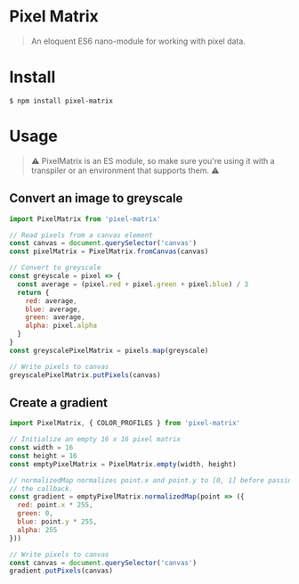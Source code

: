 # Pixel Matrix
> An eloquent ES6 nano-module for working with pixel data.

# Install

`$ npm install pixel-matrix`

# Usage
> ⚠️ PixelMatrix is an ES module, so make sure you're using it with a transpiler or an environment that supports them. ⚠️

## Convert an image to greyscale

```js
import PixelMatrix from 'pixel-matrix'

// Read pixels from a canvas element
const canvas = document.querySelector('canvas')
const pixelMatrix = PixelMatrix.fromCanvas(canvas)

// Convert to greyscale
const greyscale = pixel => {
  const average = (pixel.red + pixel.green + pixel.blue) / 3
  return {
    red: average,
    blue: average,
    green: average,
    alpha: pixel.alpha
  }
}
const greyscalePixelMatrix = pixels.map(greyscale)

// Write pixels to canvas
greyscalePixelMatrix.putPixels(canvas)
```

## Create a gradient

```js
import PixelMatrix, { COLOR_PROFILES } from 'pixel-matrix'

// Initialize an empty 16 x 16 pixel matrix
const width = 16
const height = 16
const emptyPixelMatrix = PixelMatrix.empty(width, height)

// normalizedMap normalizes point.x and point.y to [0, 1] before passing them to
// the callback.
const gradient = emptyPixelMatrix.normalizedMap(point => ({
  red: point.x * 255,
  green: 0,
  blue: point.y * 255,
  alpha: 255
}))

// Write pixels to canvas
const canvas = document.querySelector('canvas')
gradient.putPixels(canvas)
```
